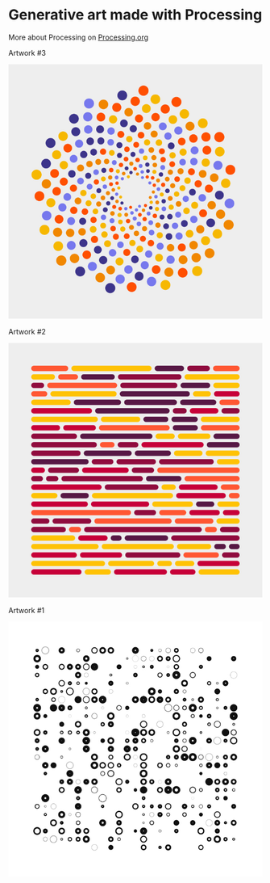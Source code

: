 # Generative art made with Processing
More about Processing on [Processing.org](https://processing.org/)

Artwork #3

![](https://github.com/nshaikhinurov/Processing/blob/dev/3.%20Fibonacci%20Sunflower/Fibonacci_Sunflower/images/FibonacciSunflower.jpg "Fibonacci Sunflower")

Artwork #2

![](https://github.com/nshaikhinurov/Processing/blob/dev/2.%20Horizontal%20Words/HorizontalWords/images/HorizontalWords.jpg "Horizontal Words")

Artwork #1

![](https://github.com/nshaikhinurov/Processing/blob/dev/1.%20Binary%20dots/BinaryDots/images/BinaryDots.jpg "Binary Dots")
